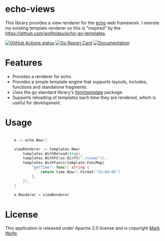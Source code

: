 # echo-views

This library provides a view renderer for the [echo](https://github.com/labstack/echo) web framework. I rewrote my existing template renderer so this is "inspired" by the https://github.com/wolfeidau/echo-go-templates.


[![GitHub Actions status](https://github.com/wolfeidau/echo-views/workflows/Go/badge.svg?branch=main)](https://github.com/wolfeidau/echo-views/actions?query=workflow%3AGo)
[![Go Report Card](https://goreportcard.com/badge/github.com/wolfeidau/echo-views)](https://goreportcard.com/report/github.com/wolfeidau/echo-views)
[![Documentation](https://godoc.org/github.com/wolfeidau/echo-views?status.svg)](https://godoc.org/github.com/wolfeidau/echo-views)

# Features

* Provides a renderer for echo.
* Provides a simple template engine that supports layouts, includes, functions and standalone fragments.
* Uses the go standard library's [html/template](https://pkg.go.dev/html/template) package.
* Supports reloading of templates each time they are rendered, which is useful for development.

# Usage

```go

	e := echo.New()

	viewRenderer := templates.New(
        templates.WithReload(true),
		templates.WithFS(os.DirFS("./views")),
		templates.WithFuncs(template.FuncMap{
			"getTime": func() string {
				return time.Now().Format("15:04:05")
			},
		}),
    )

    e.Renderer = viewRenderer
```

# License

This application is released under Apache 2.0 license and is copyright [Mark Wolfe](https://www.wolfe.id.au/?utm_source=echo-go-templates).
